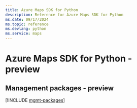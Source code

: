 ```yaml
---
title: Azure Maps SDK for Python
description: Reference for Azure Maps SDK for Python
ms.date: 09/17/2024
ms.topic: reference
ms.devlang: python
ms.service: maps
---
```

# Azure Maps SDK for Python - preview

## Management packages - preview
[!INCLUDE [mgmt-packages](maps-mgmt-index.md)]